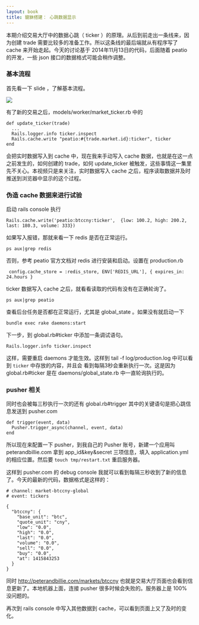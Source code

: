 ```yaml
---
layout: book
title: 貔貅搭建： 心跳数据显示
---
```


本期介绍交易大厅中的数据心跳（ ticker ）的原理。从后到前走出一条线来，因为创建 trade 需要比较多的准备工作。所以这条线的最后端就从有程序写了 cache 来开始走起。今天的讨论基于 2014年11月13日的代码，后面随着 peatio 的开发，一些 json 接口的数据格式可能会稍作调整。

### 基本流程
首先看一下 slide ，了解基本流程。

![](http://media.happycasts.net/pic/peterpic/ticker_flow.png)

有了新的交易之后，models/worker/market_ticker.rb 中的

    def update_ticker(trade)
      ...
      Rails.logger.info ticker.inspect
      Rails.cache.write "peatio:#{trade.market.id}:ticker", ticker
    end

会把实时数据写入到 cache 中，现在我来手动写入 cache 数据，也就是在这一点之前发生的，如何创建的 trade，如何 update_ticker 被触发，这些事情这一集里先不关心。本视频只是来关注，实时数据写入 cache 之后，程序读取数据并及时推送到浏览器中显示的这个过程。

### 伪造 cache 数据来进行试验


<!-- 操作都是在 peterandbillie.com 服务器上进行的。现在我想使用 rails c 这个命令，但是系统报错，没有 rails 这个命令。

解决方法： gem install rails 最后能用了，但是感觉很不对劲，又把 activerecord 那些包又重装了一遍。

肯定有更好的方法，不过暂时这个就不讲了
-->

启动  rails console 执行

    Rails.cache.write('peatio:btccny:ticker',  {low: 100.2, high: 200.2, last: 180.3, volume: 333})

如果写入报错，那就来看一下 redis 是否在正常运行。

    ps aux|grep redis

否则，参考 peatio 官方文档对 redis 进行安装和启动。设置在 production.rb

     config.cache_store = :redis_store, ENV['REDIS_URL'], { expires_in: 24.hours }

ticker 数据写入 cache 之后，就看看读取的代码有没有在正确轮询了。

    ps aux|grep peatio

查看后台任务是否都在正常运行，尤其是 global_state 。如果没有就启动一下

    bundle exec rake daemons:start

下一步，到 global.rb#ticker 中添加一条调试语句。

    Rails.logger.info ticker.inspect

这样，需要重启 daemons 才能生效。这样到 tail -f log/production.log 中可以看到 `ticker` 中存放的内容，并且会
看到每隔3秒会重新执行一次。这是因为 global.rb#ticker 是在 daemons/global_state.rb 中一直轮询执行的。


### pusher 相关

同时也会被每三秒执行一次的还有 global.rb#trigger 其中的关键语句是把心跳信息发送到 pusher.com

    def trigger(event, data)
      Pusher.trigger_async(channel, event, data)
    end

所以现在来配置一下 pusher，到我自己的 Pusher 账号，新建一个应用叫 peterandbillie.com 拿到 app_id&key&secret 三项信息，填入
application.yml 的相应位置。然后要 `touch tmp/restart.txt` 重启服务器。

这样到 pusher.com 的 debug console 我就可以看到每隔三秒收到了新的信息了。今天的最新的代码，数据格式是这样的：

    # channel: market-btccny-global
    # event: tickers

    {
      "btccny": {
        "base_unit": "btc",
        "quote_unit": "cny",
        "low": "0.0",
        "high": "0.0",
        "last": "0.0",
        "volume": "0.0",
        "sell": "0.0",
        "buy": "0.0",
        "at": 1415843253
      }
    }



同时 <http://peterandbillie.com/markets/btccny> 也就是交易大厅页面也会看到信息更新了。本地机器上面，连接 pusher 很多时候会失败的。服务器上是 100% 没问题的。

再次到 rails console 中写入其他数据到 cache，可以看到页面上又了及时的变化。


